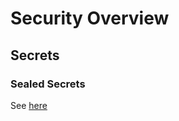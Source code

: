# Security Overview

## Secrets

### Sealed Secrets

See [here](../tools/k8s/sealed-secrets/README.md)